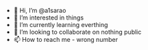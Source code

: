 - 👋 Hi, I’m @a1sarao
- 👀 I’m interested in things
- 🌱 I’m currently learning everthing
- 💞️ I’m looking to collaborate on nothing public
- 📫 How to reach me - wrong number

<!---
a1sarao/a1sarao is a ✨ special ✨ repository because its `README.md` (this file) appears on your GitHub profile.
You can click the Preview link to take a look at your changes.
--->

